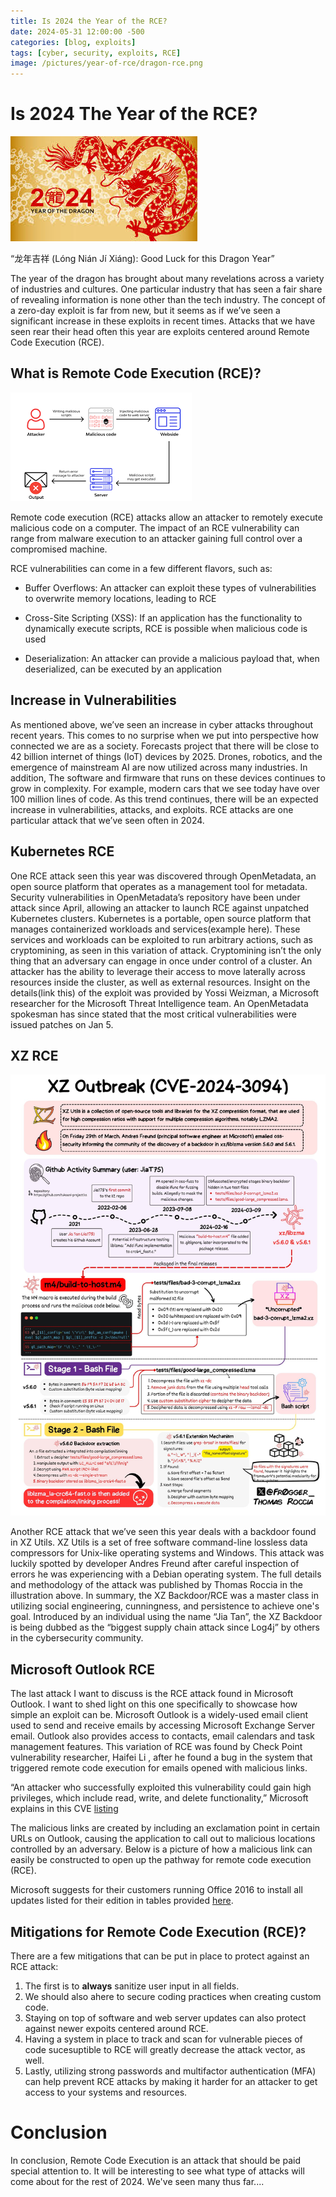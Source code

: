 ```yaml
---
title: Is 2024 the Year of the RCE?
date: 2024-05-31 12:00:00 -500
categories: [blog, exploits]
tags: [cyber, security, exploits, RCE]
image: /pictures/year-of-rce/dragon-rce.png
---
```




# Is 2024 The Year of the RCE? 


![Banner](/pictures/year-of-rce/dragon-banner.jpg)

“龙年吉祥 (Lóng Nián Jí Xiáng): Good Luck for this Dragon Year”

The year of the dragon has brought about many revelations across a variety of industries and cultures. One particular industry that has seen a fair share of revealing information is none other than the tech industry. The concept of a zero-day exploit is far from new, but it seems as if we’ve seen a significant increase in these exploits in recent times. Attacks that we have seen rear their head often this year are exploits centered around Remote Code Execution (RCE). 

## What is Remote Code Execution (RCE)?

![RCE Diagram](/pictures/year-of-rce/rce.png)



Remote code execution (RCE) attacks allow an attacker to remotely execute malicious code on a computer. The impact of an RCE vulnerability can range from malware execution to an attacker gaining full control over a compromised machine. 

RCE vulnerabilities can come in a few different flavors, such as: 


- Buffer Overflows: 
An attacker can exploit these types of vulnerabilities to overwrite memory locations, leading to RCE

- Cross-Site Scripting (XSS):
If an application has the functionality to dynamically execute scripts,  RCE is possible when malicious code is used

- Deserialization:
An attacker can provide a malicious payload that, when deserialized, can be executed by an application



## Increase in Vulnerabilities 

As mentioned above, we’ve seen an increase in cyber attacks throughout recent years. This comes to no surprise when we put into perspective how connected we are as a society. Forecasts project that there will be close to 42 billion internet of things (IoT) devices by 2025. Drones, robotics, and the emergence of mainstream AI are now utilized across many industries. In addition, The software and firmware that runs on these devices continues to grow in complexity. For example, modern cars that we see today have over 100 million lines of code. As this trend continues, there will be an expected increase in vulnerabilities, attacks, and exploits. RCE attacks are one particular attack that we’ve seen often in 2024.

## Kubernetes RCE

One RCE attack seen this year was discovered through OpenMetadata, an open source platform that operates as a management tool for metadata. Security vulnerabilities in OpenMetadata’s repository have been under attack since April, allowing an attacker to launch RCE against unpatched Kubernetes clusters. 
	Kubernetes is a portable, open source platform that manages containerized workloads and services(example here). These services and workloads can be exploited to run arbitrary actions, such as cryptomining, as seen in this variation of attack. Cryptomining isn’t the only thing that an adversary can engage in once under control of a cluster. An attacker has the ability to leverage their access to move laterally across resources inside the cluster, as well as external resources. Insight on the details(link this) of the exploit was provided by Yossi Weizman, a Microsoft researcher for the Microsoft Threat Intelligence team.
An OpenMetadata spokesman has since stated that the most critical vulnerabilities were issued patches on Jan 5.  


## XZ RCE 

![XZ Outbreak](/pictures/year-of-rce/xz-backdoor-graphic-thomas-roccia-scaled.jpg)

Another RCE attack that we’ve seen this year deals with a backdoor found in XZ Utils.
XZ Utils is a set of free software command-line lossless data compressors for Unix-like operating systems and Windows. This attack was luckily spotted by developer Andres Freund after careful inspection of errors he was experiencing with a Debian operating system. The full details and methodology of the attack was published by Thomas Roccia in the illustration above. In summary, the XZ Backdoor/RCE was a master class in utilizing social engineering, cunningness, and persistence to achieve one's goal. Introduced by an individual using the name “Jia Tan”, the XZ Backdoor is being dubbed as the “biggest supply chain attack since Log4j” by others in the cybersecurity community.

## Microsoft Outlook RCE

The last attack I want to discuss is the RCE attack found in Microsoft Outlook. I want to shed light on this one specifically to showcase how simple an exploit can be. Microsoft Outlook is a widely-used email client used to send and receive emails by accessing Microsoft Exchange Server email. Outlook also provides access to contacts, email calendars and task management features. This variation of RCE was found by Check Point vulnerability researcher, Haifei Li , after he found a bug in the system that triggered remote code execution for emails opened with malicious links. 

“An attacker who successfully exploited this vulnerability could gain high privileges, which include read, write, and delete functionality,” Microsoft explains in this CVE [listing](https://msrc.microsoft.com/update-guide/en-US/advisory/CVE-2024-21413)

The malicious links are created by including an exclamation point in certain URLs on Outlook, causing the application to call out to malicious locations controlled by an adversary. Below is a picture of how a malicious link can easily be constructed to open up the pathway for remote code execution (RCE).

Microsoft suggests for their customers running Office 2016 to install all updates listed for their edition in tables provided [here](https://msrc.microsoft.com/update-guide/en-US/advisory/CVE-2024-21413).

## Mitigations for Remote Code Execution (RCE)?

There are a few mitigations that can be put in place to protect against an RCE attack:
1. The first is to **always** sanitize user input in all fields. 
2. We should also ahere to secure coding practices when creating custom code. 
3. Staying on top of software and web server updates can also protect against newer expoits centered around RCE. 
4. Having a system in place to track and scan for vulnerable pieces of code sucesuptible to RCE will greatly decrease the attack vector, as well. 
5. Lastly, utilizing strong passwords and multifactor authentication (MFA) can help prevent RCE attacks by making it harder for an attacker to get access to your systems and resources.  


# Conclusion

In conclusion, Remote Code Execution is an attack that should be paid special attention to. It will be interesting to see what type of attacks will come about for the rest of 2024. We've seen many thus far....




	

